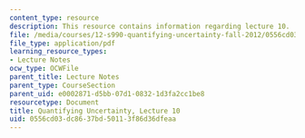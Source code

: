 ```yaml
---
content_type: resource
description: This resource contains information regarding lecture 10.
file: /media/courses/12-s990-quantifying-uncertainty-fall-2012/0556cd03dc8637bd50113f86d36dfeaa_MIT12_S990F12_lec10.pdf
file_type: application/pdf
learning_resource_types:
- Lecture Notes
ocw_type: OCWFile
parent_title: Lecture Notes
parent_type: CourseSection
parent_uid: e0002871-d5bb-07d1-0832-1d3fa2cc1be8
resourcetype: Document
title: Quantifying Uncertainty, Lecture 10
uid: 0556cd03-dc86-37bd-5011-3f86d36dfeaa
---
```

